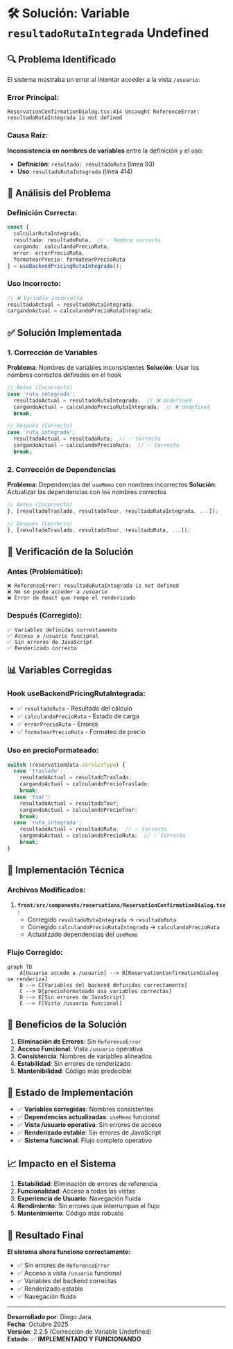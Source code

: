 # 🛠️ Solución: Variable `resultadoRutaIntegrada` Undefined

## 🔍 **Problema Identificado**

El sistema mostraba un error al intentar acceder a la vista `/usuario`:

### **Error Principal:**
```
ReservationConfirmationDialog.tsx:414 Uncaught ReferenceError: resultadoRutaIntegrada is not defined
```

### **Causa Raíz:**
**Inconsistencia en nombres de variables** entre la definición y el uso:
- **Definición**: `resultado: resultadoRuta` (línea 93)
- **Uso**: `resultadoRutaIntegrada` (línea 414)

## 🔧 **Análisis del Problema**

### **Definición Correcta:**
```typescript
const { 
  calcularRutaIntegrada, 
  resultado: resultadoRuta,  // ✅ Nombre correcto
  cargando: calculandoPrecioRuta, 
  error: errorPrecioRuta,
  formatearPrecio: formatearPrecioRuta
} = useBackendPricingRutaIntegrada();
```

### **Uso Incorrecto:**
```typescript
// ❌ Variable incorrecta
resultadoActual = resultadoRutaIntegrada;
cargandoActual = calculandoPrecioRutaIntegrada;
```

## ✅ **Solución Implementada**

### **1. Corrección de Variables**

**Problema**: Nombres de variables inconsistentes
**Solución**: Usar los nombres correctos definidos en el hook

```typescript
// Antes (Incorrecto)
case 'ruta_integrada':
  resultadoActual = resultadoRutaIntegrada;  // ❌ Undefined
  cargandoActual = calculandoPrecioRutaIntegrada;  // ❌ Undefined
  break;

// Después (Correcto)
case 'ruta_integrada':
  resultadoActual = resultadoRuta;  // ✅ Correcto
  cargandoActual = calculandoPrecioRuta;  // ✅ Correcto
  break;
```

### **2. Corrección de Dependencias**

**Problema**: Dependencias del `useMemo` con nombres incorrectos
**Solución**: Actualizar las dependencias con los nombres correctos

```typescript
// Antes (Incorrecto)
}, [resultadoTraslado, resultadoTour, resultadoRutaIntegrada, ...]);

// Después (Correcto)
}, [resultadoTraslado, resultadoTour, resultadoRuta, ...]);
```

## 🧪 **Verificación de la Solución**

### **Antes (Problemático):**
```
❌ ReferenceError: resultadoRutaIntegrada is not defined
❌ No se puede acceder a /usuario
❌ Error de React que rompe el renderizado
```

### **Después (Corregido):**
```
✅ Variables definidas correctamente
✅ Acceso a /usuario funcional
✅ Sin errores de JavaScript
✅ Renderizado correcto
```

## 📊 **Variables Corregidas**

### **Hook useBackendPricingRutaIntegrada:**
- ✅ `resultadoRuta` - Resultado del cálculo
- ✅ `calculandoPrecioRuta` - Estado de carga
- ✅ `errorPrecioRuta` - Errores
- ✅ `formatearPrecioRuta` - Formateo de precio

### **Uso en precioFormateado:**
```typescript
switch (reservationData.serviceType) {
  case 'traslado':
    resultadoActual = resultadoTraslado;
    cargandoActual = calculandoPrecioTraslado;
    break;
  case 'tour':
    resultadoActual = resultadoTour;
    cargandoActual = calculandoPrecioTour;
    break;
  case 'ruta_integrada':
    resultadoActual = resultadoRuta;  // ✅ Correcto
    cargandoActual = calculandoPrecioRuta;  // ✅ Correcto
    break;
}
```

## 🔧 **Implementación Técnica**

### **Archivos Modificados:**

1. **`front/src/components/reservations/ReservationConfirmationDialog.tsx`**:
   - Corregido `resultadoRutaIntegrada` → `resultadoRuta`
   - Corregido `calculandoPrecioRutaIntegrada` → `calculandoPrecioRuta`
   - Actualizado dependencias del `useMemo`

### **Flujo Corregido:**

```mermaid
graph TD
    A[Usuario accede a /usuario] --> B[ReservationConfirmationDialog se renderiza]
    B --> C[Variables del backend definidas correctamente]
    C --> D[precioFormateado usa variables correctas]
    D --> E[Sin errores de JavaScript]
    E --> F[Vista /usuario funcional]
```

## 🎯 **Beneficios de la Solución**

1. **Eliminación de Errores**: Sin `ReferenceError`
2. **Acceso Funcional**: Vista `/usuario` operativa
3. **Consistencia**: Nombres de variables alineados
4. **Estabilidad**: Sin errores de renderizado
5. **Mantenibilidad**: Código más predecible

## 🚀 **Estado de Implementación**

- ✅ **Variables corregidas**: Nombres consistentes
- ✅ **Dependencias actualizadas**: `useMemo` funcional
- ✅ **Vista /usuario operativa**: Sin errores de acceso
- ✅ **Renderizado estable**: Sin errores de JavaScript
- ✅ **Sistema funcional**: Flujo completo operativo

## 📈 **Impacto en el Sistema**

1. **Estabilidad**: Eliminación de errores de referencia
2. **Funcionalidad**: Acceso a todas las vistas
3. **Experiencia de Usuario**: Navegación fluida
4. **Rendimiento**: Sin errores que interrumpan el flujo
5. **Mantenimiento**: Código más robusto

## 🎯 **Resultado Final**

**El sistema ahora funciona correctamente:**
- ✅ Sin errores de `ReferenceError`
- ✅ Acceso a vista `/usuario` funcional
- ✅ Variables del backend correctas
- ✅ Renderizado estable
- ✅ Navegación fluida

---

**Desarrollado por**: Diego Jara  
**Fecha**: Octubre 2025  
**Versión**: 2.2.5 (Corrección de Variable Undefined)  
**Estado**: ✅ **IMPLEMENTADO Y FUNCIONANDO**



